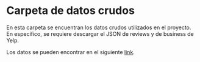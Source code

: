 # Carpeta de datos crudos
En esta carpeta se encuentran los datos crudos utilizados en el proyecto. En específico, se requiere descargar el JSON de reviews y de business de Yelp. 

Los datos se pueden encontrar en el siguiente [link](https://www.yelp.com/dataset).